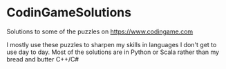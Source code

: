 # CodinGameSolutions
Solutions to some of the puzzles on https://www.codingame.com

I mostly use these puzzles to sharpen my skills in languages I don't get to use day to day. Most of the solutions are in Python or Scala rather than my bread and butter C++/C#
